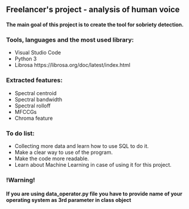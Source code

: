 <h2>Freelancer's project - analysis of human voice</h2>
<h4>The main goal of this project is to create the tool for sobriety detection.</h4>
<h3>Tools, languages and the most used library:</h3>
<ul>
    <li>Visual Studio Code</li>
    <li>Python 3</li>
    <li>Librosa https://librosa.org/doc/latest/index.html</li>
</ul>

<h3>Extracted features:</h3>
<ul>
    <li>Spectral centroid</li>
    <li>Spectral bandwidth</li>
    <li>Spectral rolloff</li>
    <li>MFCCGs</li>
    <li>Chroma feature</li>
</ul>

<h3>To do list:</h3>
<ul>
    <li>Collecting more data and learn how to use SQL to do it.</li>
    <li>Make a clear way to use of the program.</li>
    <li>Make the code more readable.</li>
    <li>Learn about Machine Learning in case of using it for this project.</li>
</ul>
<h3>!Warning!</h3>
<h4>If you are using data_operator.py file you have to provide name of your operating system as 3rd parameter in class object</h4>